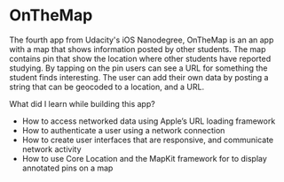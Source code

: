 # OnTheMap

The fourth app from Udacity's iOS Nanodegree, OnTheMap is an an app with a map that shows information posted by other students. The map contains pin that show the location where other students have reported studying. By tapping on the pin users can see a URL for something the student finds interesting. The user can add their own data by posting a string that can be geocoded to a location, and a URL.

What did I learn while building this app?

- How to access networked data using Apple’s URL loading framework
- How to authenticate a user using a network connection
- How to create user interfaces that are responsive, and communicate network activity
- How to use Core Location and the MapKit framework for to display annotated pins on a map
